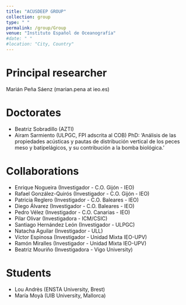 ```yaml
---
title: "ACUSDEEP GROUP"
collection: group
type: " "
permalink: /group/Group
venue: "Instituto Español de Oceanografía"
#date: " "
#location: "City, Country"
---
```


# Principal researcher

Marián Peña Sáenz  (marian.pena at ieo.es)
    

# Doctorates

  * Beatriz Sobradillo (AZTI)
  * Airam Sarmiento (ULPGC, FPI adscrita al COB)
    PhD: ‘Análisis de las propiedades acústicas y pautas de distribución vertical de los peces meso y batipelágicos, y su contribución a la     bomba biológica.’

# Collaborations

  * Enrique Nogueira (Investigador - C.O. Gijón - IEO)
  * Rafael González-Quirós (Investigador - C.O. Gijón - IEO)
  * Patricia Reglero (Investigador - C.O. Baleares - IEO)
  * Diego Álvarez (Investigador - C.O. Baleares - IEO)
  * Pedro Vélez (Investigador - C.O. Canarias - IEO)
  * Pilar Olivar (Investigadora - ICM/CSIC)
  * Santiago Hernández León (Investigador - ULPGC)
  * Natacha Aguilar (Investigador - ULL)
  * Víctor Espinosa (Investigador - Unidad Mixta IEO-UPV)
  * Ramón Miralles (Investigador - Unidad Mixta IEO-UPV)
  * Beatriz Mouriño (Investigadora - Vigo University)

# Students

  * Lou Andrès (ENSTA University, Brest)
  * María Moyà (UIB University, Mallorca)
